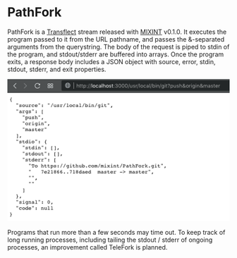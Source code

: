 # PathFork

PathFork is a [Transflect](http://github.com/mixint/transflect) stream released with [MIXINT](http://github.com/mixint/mixint) v0.1.0. It executes the program passed to it from the URL pathname, and passes the &-separated arguments from the querystring. The body of the request is piped to stdin of the program, and stdout/stderr are buffered into arrays. Once the program exits, a response body includes a JSON object with source, error, stdin, stdout, stderr, and exit properties.

![example screenshot showing output](https://raw.githubusercontent.com/mixint/PathFork/master/screenshot.png)

Programs that run more than a few seconds may time out. To keep track of long running processes, including tailing the stdout / stderr of ongoing processes, an improvement called TeleFork is planned.
